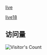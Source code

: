 
[live](https://mirror.ghproxy.com/https://raw.githubusercontent.com/Supprise0901/Fetch/main/live.txt)

[live18](https://mirror.ghproxy.com/https://raw.githubusercontent.com/Supprise0901/Fetch/main/single_lines/live.txt)


## 访问量

![Visitor's Count](https://profile-counter.glitch.me/Supprise0901_Fetch/count.svg)


